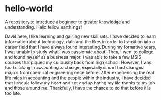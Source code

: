 # hello-world
A repository to introduce a beginner to greater knowledge and understanding.
Hello fellow earthlings!

David here, I like learning and gaining new skill sets. I have decided to learn information about technology, data and the likes in order to transition into a career field that I have always found interesting. During my formative years, I was unable to study what I was passionate about. Then, I went to college and found myself as a business major. I was able to take a few MSIS courses that piqued my curiousity back from high school. However, I was too far along in accounting to change, especially since I had changed majors from chemical engineering once before. After experiencing the real life roles in accounting and the people within the industry, I have decided that I should follow my heart and not end up hating my life thanks to my job and those around me. Thankfully, I have the chance to do that before it is too late.
